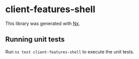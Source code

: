 # client-features-shell

This library was generated with [Nx](https://nx.dev).

## Running unit tests

Run `nx test client-features-shell` to execute the unit tests.
